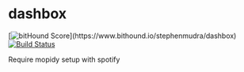 # dashbox

[![bitHound Score](https://www.bithound.io/stephenmudra/dashbox/badges/score.svg?)](https://www.bithound.io/stephenmudra/dashbox) [![Build Status](https://travis-ci.org/stephenmudra/dashbox.svg?branch=master)](https://travis-ci.org/stephenmudra/dashbox)

Require mopidy setup with spotify

